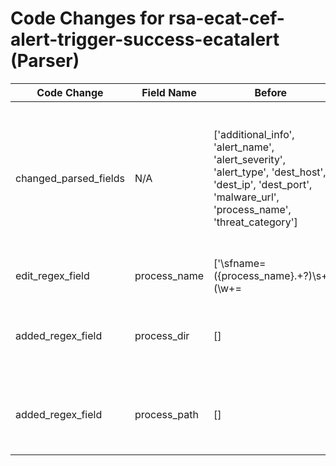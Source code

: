 # Code Changes for rsa-ecat-cef-alert-trigger-success-ecatalert (Parser)

| Code Change | Field Name | Before | After |
|-------------|------------|--------|-------|
| changed_parsed_fields | N/A | ['additional_info', 'alert_name', 'alert_severity', 'alert_type', 'dest_host', 'dest_ip', 'dest_port', 'malware_url', 'process_name', 'threat_category'] | ['additional_info', 'alert_name', 'alert_severity', 'alert_type', 'dest_host', 'dest_ip', 'dest_port', 'malware_url', 'process_dir', 'process_name', 'process_path', 'threat_category'] |
| edit_regex_field | process_name | ['\sfname=({process_name}.+?)\s+(\w+=|$)'] | ['\sfname=({process_name}.+?)\s+(\w+=|$)', '\stargetModule=({process_path}({process_dir}[^=]*[\\\/]+)?({process_name}[^=]+?))\s+(\w+=|$)'] |
| added_regex_field | process_dir | [] | ['\stargetModule=({process_path}({process_dir}[^=]*[\\\/]+)?({process_name}[^=]+?))\s+(\w+=|$)'] |
| added_regex_field | process_path | [] | ['\stargetModule=({process_path}({process_dir}[^=]*[\\\/]+)?({process_name}[^=]+?))\s+(\w+=|$)'] |